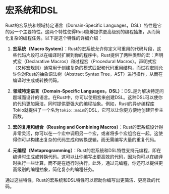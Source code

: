 # 宏系统和DSL

Rust的宏系统和领域特定语言（Domain-Specific Languages，DSL）特性是它的另一个主要特性。这两个特性使得Rust能够提供更高级别的编程抽象，从而简化复杂的编程任务。以下是这个特性的详细介绍：

1. **宏系统（Macro System）**：Rust的宏系统允许你定义可重用的代码片段，这些代码片段可以在编译时扩展到你的程序中。Rust提供了两种类型的宏：声明式宏（Declarative Macros）和过程宏（Procedural Macros）。声明式宏（又称宏规则）通常用于创建复杂的模式匹配和代码重用结构，而过程宏则允许你对Rust的抽象语法树（Abstract Syntax Tree，AST）进行操作，从而在编译时生成或转换代码。

2. **领域特定语言（Domain-Specific Languages，DSL）**：DSL是为解决特定问题域而设计的语言。在Rust中，你可以使用宏来创建DSL。这种DSL可以使你的代码更加简洁，同时提供更强大的编程抽象。例如，Rust的异步编程库Tokio就提供了一个名为`tokio::main`的DSL，它可以让你更方便地创建异步主函数。

3. **宏的复用和组合（Reusing and Combining Macros）**：Rust的宏系统设计得非常灵活，你可以在一个宏中调用另一个宏，或者将多个宏组合在一起。这使得你可以构建出复杂的代码生成和转换逻辑，而无需编写大量的重复代码。

4. **元编程（Metaprogramming）**：Rust的宏系统和DSL特性支持元编程，即在编译时生成或转换代码。这可以让你编写出更高效的代码，因为你可以在编译时执行一些计算，而不是在运行时执行。此外，通过元编程，你还可以提供更高级别的编程抽象，简化复杂的编程任务。

通过这些特性，Rust的宏系统和DSL特性可以帮助你编写出更简洁、更高效的代码。

